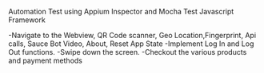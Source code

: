 Automation Test using Appium Inspector and Mocha Test Javascript Framework

  -Navigate to the Webview, QR Code scanner, Geo Location,Fingerprint, Api calls, Sauce Bot Video, About, Reset App State
  -Implement Log In and Log Out functions.
  -Swipe down the screen.
  -Checkout the various products and payment methods
